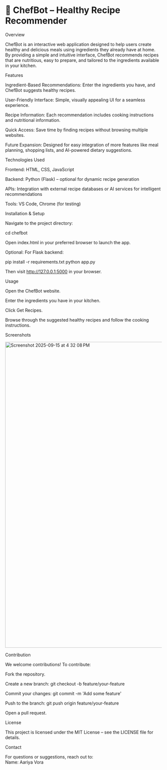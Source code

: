 <H1>🍲 ChefBot – Healthy Recipe Recommender</H1>
Overview

ChefBot is an interactive web application designed to help users create healthy and delicious meals using ingredients they already have at home. By providing a simple and intuitive interface, ChefBot recommends recipes that are nutritious, easy to prepare, and tailored to the ingredients available in your kitchen.

Features

Ingredient-Based Recommendations: Enter the ingredients you have, and ChefBot suggests healthy recipes.

User-Friendly Interface: Simple, visually appealing UI for a seamless experience.

Recipe Information: Each recommendation includes cooking instructions and nutritional information.

Quick Access: Save time by finding recipes without browsing multiple websites.

Future Expansion: Designed for easy integration of more features like meal planning, shopping lists, and AI-powered dietary suggestions.

Technologies Used

Frontend: HTML, CSS, JavaScript

Backend: Python (Flask) – optional for dynamic recipe generation

APIs: Integration with external recipe databases or AI services for intelligent recommendations

Tools: VS Code, Chrome (for testing)

Installation & Setup

Navigate to the project directory:

cd chefbot

Open index.html in your preferred browser to launch the app.

Optional: For Flask backend:

pip install -r requirements.txt
python app.py


Then visit http://127.0.0.1:5000 in your browser.

Usage

Open the ChefBot website.

Enter the ingredients you have in your kitchen.

Click Get Recipes.

Browse through the suggested healthy recipes and follow the cooking instructions.

Screenshots


<img width="1710" height="980" alt="Screenshot 2025-09-15 at 4 32 08 PM" src="https://github.com/user-attachments/assets/902816cf-cec2-4a2f-afa6-7b93d05ac4c8" />


Contribution

We welcome contributions! To contribute:

Fork the repository.

Create a new branch: git checkout -b feature/your-feature

Commit your changes: git commit -m 'Add some feature'

Push to the branch: git push origin feature/your-feature

Open a pull request.

License

This project is licensed under the MIT License – see the LICENSE
 file for details.

Contact

For questions or suggestions, reach out to:<br>
Name: Aariya Vora<br>

